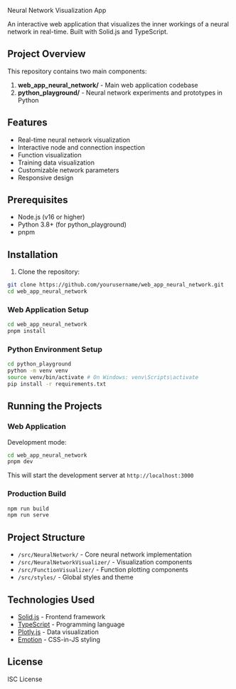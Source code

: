  Neural Network Visualization App

An interactive web application that visualizes the inner workings of a neural network in real-time. Built with Solid.js and TypeScript.

## Project Overview

This repository contains two main components:

1. **web_app_neural_network/** - Main web application codebase
2. **python_playground/** - Neural network experiments and prototypes in Python

## Features

- Real-time neural network visualization
- Interactive node and connection inspection
- Function visualization
- Training data visualization
- Customizable network parameters
- Responsive design

## Prerequisites

- Node.js (v16 or higher)
- Python 3.8+ (for python_playground)
- pnpm

## Installation

1. Clone the repository:
```bash
git clone https://github.com/yourusername/web_app_neural_network.git
cd web_app_neural_network
```



### Web Application Setup

```bash
cd web_app_neural_network
pnpm install
```

### Python Environment Setup
```bash
cd python_playground
python -m venv venv
source venv/bin/activate # On Windows: venv\Scripts\activate
pip install -r requirements.txt
```




## Running the Projects

### Web Application

Development mode:

```bash
cd web_app_neural_network
pnpm dev
```

This will start the development server at `http://localhost:3000`

### Production Build

```bash
npm run build
npm run serve
```

## Project Structure

- `/src/NeuralNetwork/` - Core neural network implementation
- `/src/NeuralNetworkVisualizer/` - Visualization components
- `/src/FunctionVisualizer/` - Function plotting components
- `/src/styles/` - Global styles and theme

## Technologies Used

- [Solid.js](https://www.solidjs.com/) - Frontend framework
- [TypeScript](https://www.typescriptlang.org/) - Programming language
- [Plotly.js](https://plotly.com/javascript/) - Data visualization
- [Emotion](https://emotion.sh/) - CSS-in-JS styling

## License

ISC License